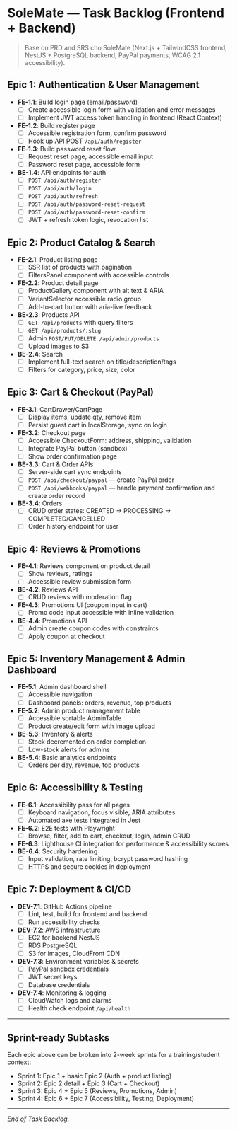 # SoleMate — Task Backlog (Frontend + Backend)

> Base on PRD and SRS cho SoleMate (Next.js + TailwindCSS frontend, NestJS + PostgreSQL backend, PayPal payments, WCAG 2.1 accessibility).

## Epic 1: Authentication & User Management
- **FE-1.1**: Build login page (email/password)
  - [ ] Create accessible login form with validation and error messages
  - [ ] Implement JWT access token handling in frontend (React Context)
- **FE-1.2**: Build register page
  - [ ] Accessible registration form, confirm password
  - [ ] Hook up API POST `/api/auth/register`
- **FE-1.3**: Build password reset flow
  - [ ] Request reset page, accessible email input
  - [ ] Password reset page, accessible form
- **BE-1.4**: API endpoints for auth
  - [ ] `POST /api/auth/register`
  - [ ] `POST /api/auth/login`
  - [ ] `POST /api/auth/refresh`
  - [ ] `POST /api/auth/password-reset-request`
  - [ ] `POST /api/auth/password-reset-confirm`
  - [ ] JWT + refresh token logic, revocation list

## Epic 2: Product Catalog & Search
- **FE-2.1**: Product listing page
  - [ ] SSR list of products with pagination
  - [ ] FiltersPanel component with accessible controls
- **FE-2.2**: Product detail page
  - [ ] ProductGallery component with alt text & ARIA
  - [ ] VariantSelector accessible radio group
  - [ ] Add-to-cart button with aria-live feedback
- **BE-2.3**: Products API
  - [ ] `GET /api/products` with query filters
  - [ ] `GET /api/products/:slug`
  - [ ] Admin `POST/PUT/DELETE /api/admin/products`
  - [ ] Upload images to S3
- **BE-2.4**: Search
  - [ ] Implement full-text search on title/description/tags
  - [ ] Filters for category, price, size, color

## Epic 3: Cart & Checkout (PayPal)
- **FE-3.1**: CartDrawer/CartPage
  - [ ] Display items, update qty, remove item
  - [ ] Persist guest cart in localStorage, sync on login
- **FE-3.2**: Checkout page
  - [ ] Accessible CheckoutForm: address, shipping, validation
  - [ ] Integrate PayPal button (sandbox)
  - [ ] Show order confirmation page
- **BE-3.3**: Cart & Order APIs
  - [ ] Server-side cart sync endpoints
  - [ ] `POST /api/checkout/paypal` — create PayPal order
  - [ ] `POST /api/webhooks/paypal` — handle payment confirmation and create order record
- **BE-3.4**: Orders
  - [ ] CRUD order states: CREATED → PROCESSING → COMPLETED/CANCELLED
  - [ ] Order history endpoint for user

## Epic 4: Reviews & Promotions
- **FE-4.1**: Reviews component on product detail
  - [ ] Show reviews, ratings
  - [ ] Accessible review submission form
- **BE-4.2**: Reviews API
  - [ ] CRUD reviews with moderation flag
- **FE-4.3**: Promotions UI (coupon input in cart)
  - [ ] Promo code input accessible with inline validation
- **BE-4.4**: Promotions API
  - [ ] Admin create coupon codes with constraints
  - [ ] Apply coupon at checkout

## Epic 5: Inventory Management & Admin Dashboard
- **FE-5.1**: Admin dashboard shell
  - [ ] Accessible navigation
  - [ ] Dashboard panels: orders, revenue, top products
- **FE-5.2**: Admin product management table
  - [ ] Accessible sortable AdminTable
  - [ ] Product create/edit form with image upload
- **BE-5.3**: Inventory & alerts
  - [ ] Stock decremented on order completion
  - [ ] Low-stock alerts for admins
- **BE-5.4**: Basic analytics endpoints
  - [ ] Orders per day, revenue, top products

## Epic 6: Accessibility & Testing
- **FE-6.1**: Accessibility pass for all pages
  - [ ] Keyboard navigation, focus visible, ARIA attributes
  - [ ] Automated axe tests integrated in Jest
- **FE-6.2**: E2E tests with Playwright
  - [ ] Browse, filter, add to cart, checkout, login, admin CRUD
- **FE-6.3**: Lighthouse CI integration for performance & accessibility scores
- **BE-6.4**: Security hardening
  - [ ] Input validation, rate limiting, bcrypt password hashing
  - [ ] HTTPS and secure cookies in deployment

## Epic 7: Deployment & CI/CD
- **DEV-7.1**: GitHub Actions pipeline
  - [ ] Lint, test, build for frontend and backend
  - [ ] Run accessibility checks
- **DEV-7.2**: AWS infrastructure
  - [ ] EC2 for backend NestJS
  - [ ] RDS PostgreSQL
  - [ ] S3 for images, CloudFront CDN
- **DEV-7.3**: Environment variables & secrets
  - [ ] PayPal sandbox credentials
  - [ ] JWT secret keys
  - [ ] Database credentials
- **DEV-7.4**: Monitoring & logging
  - [ ] CloudWatch logs and alarms
  - [ ] Health check endpoint `/api/health`

---

## Sprint-ready Subtasks
Each epic above can be broken into 2-week sprints for a training/student context:

- Sprint 1: Epic 1 + basic Epic 2 (Auth + product listing)
- Sprint 2: Epic 2 detail + Epic 3 (Cart + Checkout)
- Sprint 3: Epic 4 + Epic 5 (Reviews, Promotions, Admin)
- Sprint 4: Epic 6 + Epic 7 (Accessibility, Testing, Deployment)

---

*End of Task Backlog.*
